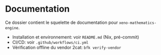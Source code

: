 # Documentation

Ce dossier contient le squelette de documentation pour `xeno-mathematics-engine`.

- Installation et environnement: voir `README.md` (Nix, pré-commit)
- CI/CD: voir `.github/workflows/ci.yml`
- Vérification offline du vendor 2cat: `bfk verify-vendor`


